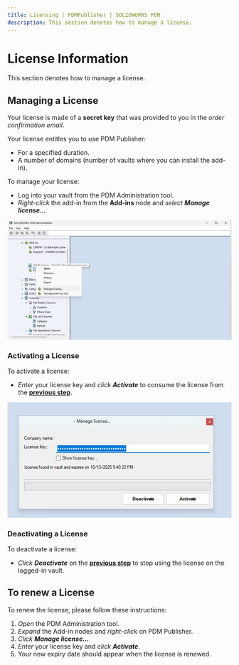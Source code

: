 ```yaml
---
title: Licensing | PDMPublisher | SOLIDWORKS PDM
description: This section denotes how to manage a license.
---
```


# License Information

This section denotes how to manage a license.

## Managing a License

Your license is made of a **secret key** that was provided to you in the *order confirmation email*.  

Your license entitles you to use PDM Publisher:

- For a specified duration.
- A number of domains (number of vaults where you can install the add-in).

To manage your license:

- Log into your vault from the PDM Administration tool.
- *Right-click* the add-in from the **Add-ins** node and *select* ***Manage license...***

<p align="center">
  <img src="../images/pdmconverttaskextendedmanagelicense.png" alt="Manage license..." width="800">
</p>

### Activating a License

To activate a license:
- *Enter* your license key and *click* ***Activate*** to consume the license from the **[previous step](#managing-a-license)**.

<p align="center">
  <img src="../images/pdmconverttaskextendedactivatelicense.png" alt="Activate license" width="800">
</p>

### Deactivating a License

To deactivate a license:
- *Click* ***Deactivate*** on the **[previous step](#activating-a-license)** to stop using the license on the logged-in vault.

## To renew a License

To renew the license, please follow these instructions:

1. *Open* the PDM Administration tool.
2. *Expand* the Add-in nodes and *right-click* on PDM Publisher.
3. *Click* ***Manage license…***
7. *Enter* your license key and *click* ***Activate***.
8. Your new expiry date should appear when the license is renewed.
